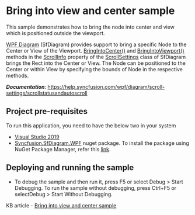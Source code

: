 # Bring into view and center sample

This sample demonstrates how to bring the node into center and view which is positioned outside the viewport.

[WPF Diagram](https://www.syncfusion.com/wpf-controls/diagram) (SfDiagram) provides support to bring a specific Node to the Center or View of the Viewport. [BringIntoCenter()](https://help.syncfusion.com/cr/cref_files/wpf/Syncfusion.SfDiagram.WPF~Syncfusion.UI.Xaml.Diagram.Controls.IScrollInfo~BringIntoCenter.html) and [BringIntoViewport()](https://help.syncfusion.com/cr/cref_files/wpf/Syncfusion.SfDiagram.WPF~Syncfusion.UI.Xaml.Diagram.Controls.IScrollInfo~BringIntoViewport.html) methods in the [ScrollInfo](https://help.syncfusion.com/cr/wpf/Syncfusion.SfDiagram.WPF~Syncfusion.UI.Xaml.Diagram.Controls.IScrollInfo_members.html) property of the [ScrollSettings](https://help.syncfusion.com/cr/wpf/Syncfusion.SfDiagram.WPF~Syncfusion.UI.Xaml.Diagram.ScrollSettings.html) class of SfDiagram brings the Rect into the Center or View. The Node can be positioned to the Center or within View by specifying the bounds of Node in the respective methods.

__*Documentation*__: https://help.syncfusion.com/wpf/diagram/scroll-settings/scrollstatusandautoscroll

## Project pre-requisites
To run this application, you need to have the below two in your system

* [Visual Studio 2019](https://www.visualstudio.com/wpf-vs)
* [Syncfusion.SfDiagram.WPF](https://www.nuget.org/packages/Syncfusion.SfDiagram.WPF/) nuget package. To install the package using NuGet Package Manager, refer this [link](https://docs.microsoft.com/en-us/nuget/quickstart/install-and-use-a-package-in-visual-studio#nuget-package-manager).

## Deploying and running the sample
* To debug the sample and then run it, press F5 or select Debug > Start Debugging. To run the sample without debugging, press Ctrl+F5 or selectDebug > Start Without Debugging.

KB article - [Bring into view and center sample](https://www.syncfusion.com/kb/11523/how-to-bring-the-specific-node-to-the-center-or-viewport-in-wpf-diagram-sfdiagram)
